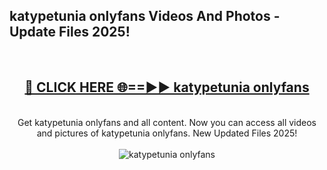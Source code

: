 <h2>katypetunia onlyfans Videos And Photos - Update Files 2025!</h2>
<br>
<div align="center">
<h2><a href="https://linkcuts.com/hfmhzwbr" rel="nofollow">🔴 CLICK HERE 🌐==►► katypetunia onlyfans</a></h2>
<br>
Get katypetunia onlyfans and all content. Now you can access all videos and pictures of katypetunia onlyfans. New Updated Files 2025!
<br>
<br>
<a href="https://linkcuts.com/hfmhzwbr" rel="nofollow" data-target="animated-image.originalLink"><img src="https://i.ibb.co.com/WyWwxjT/player-gif2.gif" alt="katypetunia onlyfans" style="max-width: 100%; display: inline-block;" data-target="animated-image.originalImage"></a>
</div>
<br>